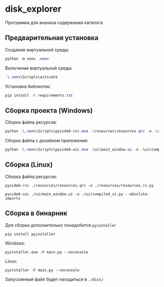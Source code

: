 # disk_explorer
Программа для анализа содержания каталога

## Предварительная установка

Создание виртуальной среды:

```powershell
python -m venv .venv
```

Включение виртуальной среды:

```powershell
.\.venv\Scripts\activate
```

Установка библиотек:

```powershell
pip install -r requirements.txt
```

## Сборка проекта (Windows)

Сборка файла ресурсов:

```powershell
python .\.venv\Scripts\pyside6-rcc.exe .\resources\resources.qrc -o .\resources\resources_rc.py
```

Сборка файла с дизайном приложения:

```powershell
python .\.venv\Scripts\pyside6-uic.exe .\ui\main_window.ui -o .\ui\compiled_ui.py --absolute-imports
```

## Сборка (Linux)

Сборка файла ресурсов:

```commandline
pyside6-rcc ./resources/resources.qrc -o ./resources/resources_rc.py
```

```commandline
pyside6-uic ./ui/main_window.ui -o ./ui/compiled_ui.py --absolute-imports
```

## Сборка в бинарник

Для сборки дополнительно понадобится `pyinstaller`

```commandline
pip install pyinstaller
```

Windows:
```commandline
pyinstaller.exe -F main.py --noconsole
```

Linux:
```commandline
pyinstaller -F main.py --noconsole
```

Запускаемый файл будет находиться в `./dist/`